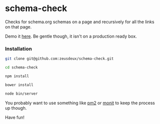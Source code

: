 schema-check
====

Checks for schema.org schemas on a page and recursively for all the links on that page.

Demo it [here](http://colorfad.in:8008). Be gentle though, it isn't on a production ready box.

### Installation

```bash
git clone git@github.com:zeusdeux/schema-check.git

cd schema-check

npm install

bower install

node bin/server
```

You probably want to use something like [pm2](https://github.com/Unitech/pm2) or [monit](http://mmonit.com/monit/) to keep the process up though.

Have fun!

